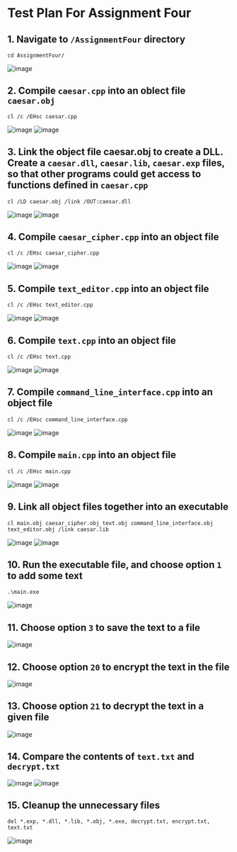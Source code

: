 # Test Plan For Assignment Four

## 1. Navigate to `/AssignmentFour` directory
```
cd AssignmentFour/
```

![image](https://github.com/gkazimirov396/Programming_Paradigms/assets/109133755/f63073b3-e088-4da6-ab3e-25af8cdc334a)

## 2. Compile `caesar.cpp` into an oblect file `caesar.obj`
```
cl /c /EHsc caesar.cpp
```

![image](https://github.com/gkazimirov396/Programming_Paradigms/assets/109133755/746e9e5f-d9c7-4ba9-9dc0-98aae8652dc4)
![image](https://github.com/gkazimirov396/Programming_Paradigms/assets/109133755/b3dcf48e-1906-4dd5-a270-3b05ad5e3a11)

## 3. Link the object file caesar.obj to create a DLL. Create a `caesar.dll`, `caesar.lib`, `caesar.exp` files, so that other programs could get access to functions defined in `caesar.cpp`
```
cl /LD caesar.obj /link /OUT:caesar.dll
```

![image](https://github.com/gkazimirov396/Programming_Paradigms/assets/109133755/59381d52-4127-4b1a-93fb-a4b2471d14ac)
![image](https://github.com/gkazimirov396/Programming_Paradigms/assets/109133755/2392182c-b154-49fd-b6b3-4d8de8c8b60a)

## 4. Compile `caesar_cipher.cpp` into an object file
```
cl /c /EHsc caesar_cipher.cpp
```

![image](https://github.com/gkazimirov396/Programming_Paradigms/assets/109133755/94b9e02b-8127-458e-a78d-f64c72ba2e13)
![image](https://github.com/gkazimirov396/Programming_Paradigms/assets/109133755/5382b28d-f275-4aef-902b-587c9be7a9ba)

## 5. Compile `text_editor.cpp` into an object file
```
cl /c /EHsc text_editor.cpp
```

![image](https://github.com/gkazimirov396/Programming_Paradigms/assets/109133755/31a50e5e-30be-4f21-8e58-0961652f5894)
![image](https://github.com/gkazimirov396/Programming_Paradigms/assets/109133755/5b7d9fdb-be04-4882-bd24-beb4792411fd)


## 6. Compile `text.cpp` into an object file
```
cl /c /EHsc text.cpp
```

![image](https://github.com/gkazimirov396/Programming_Paradigms/assets/109133755/32d1c6b6-1cfa-4910-9cc3-17c084fa5a40)
![image](https://github.com/gkazimirov396/Programming_Paradigms/assets/109133755/f1a4ee24-c1ce-48d5-84b8-d2835ebec23f)

## 7. Compile `command_line_interface.cpp` into an object file
```
cl /c /EHsc command_line_interface.cpp
```

![image](https://github.com/gkazimirov396/Programming_Paradigms/assets/109133755/f2fd5880-6305-4fdb-a387-8156aca56c62)
![image](https://github.com/gkazimirov396/Programming_Paradigms/assets/109133755/642d580f-6a9f-4353-b516-86d1c57954ec)

## 8. Compile `main.cpp` into an object file
```
cl /c /EHsc main.cpp
```

![image](https://github.com/gkazimirov396/Programming_Paradigms/assets/109133755/7eccb324-6606-4c33-89c3-d34b940dc98c)
![image](https://github.com/gkazimirov396/Programming_Paradigms/assets/109133755/f6e09126-8db0-42cf-8523-d65fabf46333)

## 9. Link all object files together into an executable
```
cl main.obj caesar_cipher.obj text.obj command_line_interface.obj text_editor.obj /link caesar.lib
```

![image](https://github.com/gkazimirov396/Programming_Paradigms/assets/109133755/23ee49ce-7548-4677-9bc2-25319c2c81f7)
![image](https://github.com/gkazimirov396/Programming_Paradigms/assets/109133755/1f2338b3-7009-4ba9-9edb-4e3358918515)

## 10. Run the executable file, and choose option `1` to add some text
```
.\main.exe
```

![image](https://github.com/gkazimirov396/Programming_Paradigms/assets/109133755/39bf209e-e496-4db8-99b4-aff8ffbeb129)

## 11. Choose option `3` to save the text to a file

![image](https://github.com/gkazimirov396/Programming_Paradigms/assets/109133755/ec883f76-357f-44f2-b254-0b2472168f83)

## 12. Choose option `20` to encrypt the text in the file

![image](https://github.com/gkazimirov396/Programming_Paradigms/assets/109133755/4d6e80e9-2868-4a53-8b69-36c6cc372ba8)

## 13. Choose option `21` to decrypt the text in a given file

![image](https://github.com/gkazimirov396/Programming_Paradigms/assets/109133755/3c04e1bc-60a5-47a9-8a84-cb5da3ec8042)

## 14. Compare the contents of `text.txt` and `decrypt.txt`

![image](https://github.com/gkazimirov396/Programming_Paradigms/assets/109133755/bcfe65c3-b3df-4b2e-af31-479b88e0a44c)
![image](https://github.com/gkazimirov396/Programming_Paradigms/assets/109133755/9fe77e74-0ea6-4e50-801c-efb8c072dcef)


## 15. Cleanup the unnecessary files
```
del *.exp, *.dll, *.lib, *.obj, *.exe, decrypt.txt, encrypt.txt, text.txt
```

![image](https://github.com/gkazimirov396/Programming_Paradigms/assets/109133755/c540a6cd-0033-43ef-8ee6-76386966ae96)
